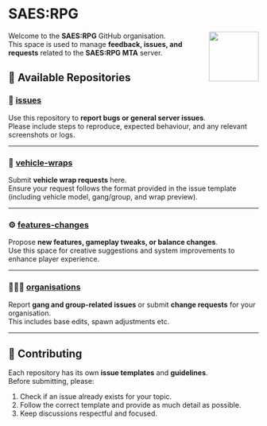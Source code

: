 # SAES:RPG
<img align="right" height="100" src="https://saesrpg.uk/custom/images/site-logo.png">

Welcome to the **SAES:RPG** GitHub organisation.  
This space is used to manage **feedback, issues, and requests** related to the **SAES:RPG MTA** server.

## 📌 Available Repositories

### 🐞 [issues](https://github.com/saesrpg/issues)
Use this repository to **report bugs or general server issues**.  
Please include steps to reproduce, expected behaviour, and any relevant screenshots or logs.

---

### 🚗 [vehicle-wraps](https://github.com/saesrpg/vehicle-wraps)
Submit **vehicle wrap requests** here.  
Ensure your request follows the format provided in the issue template (including vehicle model, gang/group, and wrap preview).

---

### ⚙️ [features-changes](https://github.com/saesrpg/features-changes)
Propose **new features, gameplay tweaks, or balance changes**.  
Use this space for creative suggestions and system improvements to enhance player experience.

---

### 🧑‍🤝‍🧑 [organisations](https://github.com/saesrpg/organisations)
Report **gang and group-related issues** or submit **change requests** for your organisation.  
This includes base edits, spawn adjustments etc.

---

## 💬 Contributing
Each repository has its own **issue templates** and **guidelines**.  
Before submitting, please:
1. Check if an issue already exists for your topic.  
2. Follow the correct template and provide as much detail as possible.  
3. Keep discussions respectful and focused.

